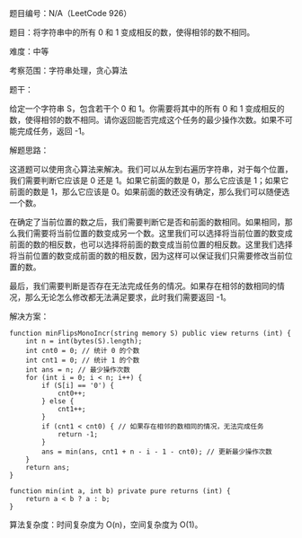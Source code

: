 题目编号：N/A（LeetCode 926）

题目：将字符串中的所有 0 和 1 变成相反的数，使得相邻的数不相同。

难度：中等

考察范围：字符串处理，贪心算法

题干：

给定一个字符串 S，包含若干个 0 和 1。你需要将其中的所有 0 和 1 变成相反的数，使得相邻的数不相同。请你返回能否完成这个任务的最少操作次数。如果不可能完成任务，返回 -1。

解题思路：

这道题可以使用贪心算法来解决。我们可以从左到右遍历字符串，对于每个位置，我们需要判断它应该是 0 还是 1。如果它前面的数是 0，那么它应该是 1；如果它前面的数是 1，那么它应该是 0。如果前面的数还没有确定，那么我们可以随便选一个数。

在确定了当前位置的数之后，我们需要判断它是否和前面的数相同。如果相同，那么我们需要将当前位置的数变成另一个数。这里我们可以选择将当前位置的数变成前面的数的相反数，也可以选择将前面的数变成当前位置的相反数。这里我们选择将当前位置的数变成前面的数的相反数，因为这样可以保证我们只需要修改当前位置的数。

最后，我们需要判断是否存在无法完成任务的情况。如果存在相邻的数相同的情况，那么无论怎么修改都无法满足要求，此时我们需要返回 -1。

解决方案：

```solidity
function minFlipsMonoIncr(string memory S) public view returns (int) {
    int n = int(bytes(S).length);
    int cnt0 = 0; // 统计 0 的个数
    int cnt1 = 0; // 统计 1 的个数
    int ans = n; // 最少操作次数
    for (int i = 0; i < n; i++) {
        if (S[i] == '0') {
            cnt0++;
        } else {
            cnt1++;
        }
        if (cnt1 < cnt0) { // 如果存在相邻的数相同的情况，无法完成任务
            return -1;
        }
        ans = min(ans, cnt1 + n - i - 1 - cnt0); // 更新最少操作次数
    }
    return ans;
}

function min(int a, int b) private pure returns (int) {
    return a < b ? a : b;
}
```

算法复杂度：时间复杂度为 O(n)，空间复杂度为 O(1)。